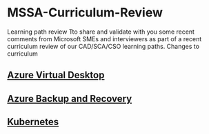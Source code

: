 # MSSA-Curriculum-Review
Learning path review
Tto share and validate with you some recent comments from Microsoft SMEs and interviewers as part of a recent curriculum review of our CAD/SCA/CSO learning paths.
Changes to curriculum
## [Azure Virtual Desktop](https://github.com/cmcghee92/MSSA-Curriculum-Review/blob/main/AzureVirtualDesktop.md)
## [Azure Backup and Recovery](https://github.com/cmcghee92/MSSA-Curriculum-Review/blob/main/Azure%20Backup%20and%20Recovery.md)
## [Kubernetes]()
